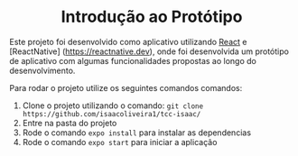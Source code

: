 <h1 align="center">
<br>
Introdução ao Protótipo
</h1>

Este projeto foi desenvolvido como aplicativo utilizando [React](https://pt-br.reactjs.org) e [ReactNative] (https://reactnative.dev), onde foi desenvolvida um protótipo de aplicativo com algumas funcionalidades propostas ao longo do desenvolvimento.

Para rodar o projeto utilize os seguintes comandos comandos:

1. Clone o projeto utilizando o comando: `git clone https://github.com/isaacoliveira1/tcc-isaac/`
2. Entre na pasta do projeto
3. Rode o comando `expo install` para instalar as dependencias
4. Rode o comando `expo start` para iniciar a aplicação
